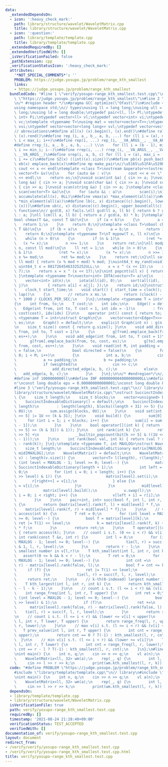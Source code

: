 ```yaml
---
data:
  _extendedDependsOn:
  - icon: ':heavy_check_mark:'
    path: library/structure/wavelet/WaveletMatrix.cpp
    title: library/structure/wavelet/WaveletMatrix.cpp
  - icon: ':question:'
    path: library/template/template.cpp
    title: library/template/template.cpp
  _extendedRequiredBy: []
  _extendedVerifiedWith: []
  _isVerificationFailed: false
  _pathExtension: cpp
  _verificationStatusIcon: ':heavy_check_mark:'
  attributes:
    '*NOT_SPECIAL_COMMENTS*': ''
    PROBLEM: https://judge.yosupo.jp/problem/range_kth_smallest
    links:
    - https://judge.yosupo.jp/problem/range_kth_smallest
  bundledCode: "#line 1 \"verify/yosupo-range_kth_smallest.test.cpp\"\n#define PROBLEM\
    \ \"https://judge.yosupo.jp/problem/range_kth_smallest\"\n#line 2 \"library/template/template.cpp\"\
    \n/* #region header */\n#pragma GCC optimize(\"Ofast\")\n#include <bits/stdc++.h>\n\
    using namespace std;\n// types\nusing ll = long long;\nusing ull = unsigned long\
    \ long;\nusing ld = long double;\ntypedef pair<ll, ll> Pl;\ntypedef pair<int,\
    \ int> Pi;\ntypedef vector<ll> vl;\ntypedef vector<int> vi;\ntypedef vector<char>\
    \ vc;\ntemplate <typename T>\nusing mat = vector<vector<T>>;\ntypedef vector<vector<int>>\
    \ vvi;\ntypedef vector<vector<long long>> vvl;\ntypedef vector<vector<char>> vvc;\n\
    // abreviations\n#define all(x) (x).begin(), (x).end()\n#define rall(x) (x).rbegin(),\
    \ (x).rend()\n#define rep_(i, a_, b_, a, b, ...) for (ll i = (a), max_i = (b);\
    \ i < max_i; i++)\n#define rep(i, ...) rep_(i, __VA_ARGS__, __VA_ARGS__, 0, __VA_ARGS__)\n\
    #define rrep_(i, a_, b_, a, b, ...) \\\n    for (ll i = (b - 1), min_i = (a);\
    \ i >= min_i; i--)\n#define rrep(i, ...) rrep_(i, __VA_ARGS__, __VA_ARGS__, 0,\
    \ __VA_ARGS__)\n#define srep(i, a, b, c) for (ll i = (a), max_i = (b); i < max_i;\
    \ i += c)\n#define SZ(x) ((int)(x).size())\n#define pb(x) push_back(x)\n#define\
    \ eb(x) emplace_back(x)\n#define mp make_pair\n//\u5165\u51FA\u529B\n#define print(x)\
    \ cout << x << endl\ntemplate <class T>\nostream &operator<<(ostream &os, const\
    \ vector<T> &v)\n{\n    for (auto &e : v)\n        cout << e << \" \";\n    cout\
    \ << endl;\n    return os;\n}\nvoid scan(int &a) { cin >> a; }\nvoid scan(long\
    \ long &a) { cin >> a; }\nvoid scan(char &a) { cin >> a; }\nvoid scan(double &a)\
    \ { cin >> a; }\nvoid scan(string &a) { cin >> a; }\ntemplate <class T>\nvoid\
    \ scan(vector<T> &a)\n{\n    for (auto &i : a)\n        scan(i);\n}\n#define vsum(x)\
    \ accumulate(all(x), 0LL)\n#define vmax(a) *max_element(all(a))\n#define vmin(a)\
    \ *min_element(all(a))\n#define lb(c, x) distance((c).begin(), lower_bound(all(c),\
    \ (x)))\n#define ub(c, x) distance((c).begin(), upper_bound(all(c), (x)))\n//\
    \ functions\n// gcd(0, x) fails.\nll gcd(ll a, ll b) { return b ? gcd(b, a % b)\
    \ : a; }\nll lcm(ll a, ll b) { return a / gcd(a, b) * b; }\ntemplate <class T>\n\
    bool chmax(T &a, const T &b)\n{\n    if (a < b)\n    {\n        a = b;\n     \
    \   return 1;\n    }\n    return 0;\n}\ntemplate <class T>\nbool chmin(T &a, const\
    \ T &b)\n{\n    if (b < a)\n    {\n        a = b;\n        return 1;\n    }\n\
    \    return 0;\n}\ntemplate <typename T>\nT mypow(T x, ll n)\n{\n    T ret = 1;\n\
    \    while (n > 0)\n    {\n        if (n & 1)\n            (ret *= x);\n     \
    \   (x *= x);\n        n >>= 1;\n    }\n    return ret;\n}\nll modpow(ll x, ll\
    \ n, const ll mod)\n{\n    ll ret = 1;\n    while (n > 0)\n    {\n        if (n\
    \ & 1)\n            (ret *= x);\n        (x *= x);\n        n >>= 1;\n       \
    \ x %= mod;\n        ret %= mod;\n    }\n    return ret;\n}\nll safemod(ll x,\
    \ ll mod) { return (x % mod + mod) % mod; }\nuint64_t my_rand(void)\n{\n    static\
    \ uint64_t x = 88172645463325252ULL;\n    x = x ^ (x << 13);\n    x = x ^ (x >>\
    \ 7);\n    return x = x ^ (x << 17);\n}\nint popcnt(ull x) { return __builtin_popcountll(x);\
    \ }\ntemplate <typename T>\nvector<int> IOTA(vector<T> a)\n{\n    int n = a.size();\n\
    \    vector<int> id(n);\n    iota(all(id), 0);\n    sort(all(id), [&](int i, int\
    \ j)\n         { return a[i] < a[j]; });\n    return id;\n}\nstruct Timer\n{\n\
    \    clock_t start_time;\n    void start() { start_time = clock(); }\n    int\
    \ lap()\n    {\n        // return x ms.\n        return (clock() - start_time)\
    \ * 1000 / CLOCKS_PER_SEC;\n    }\n};\ntemplate <typename T = int>\nstruct Edge\n\
    {\n    int from, to;\n    T cost;\n    int idx;\n\n    Edge() = default;\n\n \
    \   Edge(int from, int to, T cost = 1, int idx = -1)\n        : from(from), to(to),\
    \ cost(cost), idx(idx) {}\n\n    operator int() const { return to; }\n};\n\ntemplate\
    \ <typename T = int>\nstruct Graph\n{\n    vector<vector<Edge<T>>> g;\n    int\
    \ es;\n\n    Graph() = default;\n\n    explicit Graph(int n) : g(n), es(0) {}\n\
    \n    size_t size() const { return g.size(); }\n\n    void add_directed_edge(int\
    \ from, int to, T cost = 1)\n    {\n        g[from].emplace_back(from, to, cost,\
    \ es++);\n    }\n\n    void add_edge(int from, int to, T cost = 1)\n    {\n  \
    \      g[from].emplace_back(from, to, cost, es);\n        g[to].emplace_back(to,\
    \ from, cost, es++);\n    }\n\n    void read(int M, int padding = -1, bool weighted\
    \ = false,\n              bool directed = false)\n    {\n        for (int i =\
    \ 0; i < M; i++)\n        {\n            int a, b;\n            cin >> a >> b;\n\
    \            a += padding;\n            b += padding;\n            T c = T(1);\n\
    \            if (weighted)\n                cin >> c;\n            if (directed)\n\
    \                add_directed_edge(a, b, c);\n            else\n             \
    \   add_edge(a, b, c);\n        }\n    }\n};\n\n/* #endregion*/\n// constant\n\
    #define inf 1000000000ll\n#define INF 4000000004000000000LL\n#define endl '\\\
    n'\nconst long double eps = 0.000000000000001;\nconst long double PI = 3.141592653589793;\n\
    #line 3 \"verify/yosupo-range_kth_smallest.test.cpp\"\n// library\n#line 1 \"\
    library/structure/wavelet/WaveletMatrix.cpp\"\nstruct SuccinctIndexableDictionary\
    \ {\n    size_t length;\n    size_t blocks;\n    vector<unsigned> bit, sum;\n\n\
    \    SuccinctIndexableDictionary() = default;\n\n    SuccinctIndexableDictionary(size_t\
    \ length)\n        : length(length), blocks((length + 31) >> 5) {\n        bit.assign(blocks,\
    \ 0U);\n        sum.assign(blocks, 0U);\n    }\n\n    void set(int k) { bit[k\
    \ >> 5] |= 1U << (k & 31); }\n\n    void build() {\n        sum[0] = 0U;\n   \
    \     for (int i = 1; i < blocks; i++) {\n            sum[i] = sum[i - 1] + __builtin_popcount(bit[i\
    \ - 1]);\n        }\n    }\n\n    bool operator[](int k) { return (bool((bit[k\
    \ >> 5] >> (k & 31)) & 1)); }\n\n    int rank(int k) {\n        return (sum[k\
    \ >> 5] +\n                __builtin_popcount(bit[k >> 5] & ((1U << (k & 31))\
    \ - 1)));\n    }\n\n    int rank(bool val, int k) { return (val ? rank(k) : k\
    \ - rank(k)); }\n};\ntemplate <typename T, int MAXLOG>\nstruct WaveletMatrix {\n\
    \    size_t length;\n    SuccinctIndexableDictionary matrix[MAXLOG];\n    int\
    \ mid[MAXLOG];\n\n    WaveletMatrix() = default;\n\n    WaveletMatrix(vector<T>\
    \ v) : length(v.size()) {\n        vector<T> l(length), r(length);\n        for\
    \ (int level = MAXLOG - 1; level >= 0; level--) {\n            matrix[level] =\
    \ SuccinctIndexableDictionary(length + 1);\n            int left = 0, right =\
    \ 0;\n            for (int i = 0; i < length; i++) {\n                if (((v[i]\
    \ >> level) & 1)) {\n                    matrix[level].set(i);\n             \
    \       r[right++] = v[i];\n                } else {\n                    l[left++]\
    \ = v[i];\n                }\n            }\n            mid[level] = left;\n\
    \            matrix[level].build();\n            v.swap(l);\n            for (int\
    \ i = 0; i < right; i++) {\n                v[left + i] = r[i];\n            }\n\
    \        }\n    }\n\n    pair<int, int> succ(bool f, int l, int r, int level)\
    \ {\n        return {matrix[level].rank(f, l) + mid[level] * f,\n            \
    \    matrix[level].rank(f, r) + mid[level] * f};\n    }\n\n    // v[k]\n    T\
    \ access(int k) {\n        T ret = 0;\n        for (int level = MAXLOG - 1; level\
    \ >= 0; level--) {\n            bool f = matrix[level][k];\n            if (f)\
    \ ret |= T(1) << level;\n            k = matrix[level].rank(f, k) + mid[level]\
    \ * f;\n        }\n        return ret;\n    }\n\n    T operator[](const int &k)\
    \ { return access(k); }\n\n    // count i s.t. (0 <= i < r) && v[i] == x\n   \
    \ int rank(const T &x, int r) {\n        int l = 0;\n        for (int level =\
    \ MAXLOG - 1; level >= 0; level--) {\n            tie(l, r) = succ((x >> level)\
    \ & 1, l, r, level);\n        }\n        return r - l;\n    }\n\n    // k-th(0-indexed)\
    \ smallest number in v[l,r)\n    T kth_smallest(int l, int r, int k) {\n     \
    \   assert(0 <= k && k < r - l);\n        T ret = 0;\n        for (int level =\
    \ MAXLOG - 1; level >= 0; level--) {\n            int cnt =\n                matrix[level].rank(false,\
    \ r) - matrix[level].rank(false, l);\n            bool f = cnt <= k;\n       \
    \     if (f) {\n                ret |= T(1) << level;\n                k -= cnt;\n\
    \            }\n            tie(l, r) = succ(f, l, r, level);\n        }\n   \
    \     return ret;\n    }\n\n    // k-th(0-indexed) largest number in v[l,r)\n\
    \    T kth_largest(int l, int r, int k) {\n        return kth_smallest(l, r, r\
    \ - l - k - 1);\n    }\n\n    // count i s.t. (l <= i < r) && (v[i] < upper)\n\
    \    int range_freq(int l, int r, T upper) {\n        int ret = 0;\n        for\
    \ (int level = MAXLOG - 1; level >= 0; level--) {\n            bool f = ((upper\
    \ >> level) & 1);\n            if (f)\n                ret +=\n              \
    \      matrix[level].rank(false, r) - matrix[level].rank(false, l);\n        \
    \    tie(l, r) = succ(f, l, r, level);\n        }\n        return ret;\n    }\n\
    \n    // count i s.t. (l <= i < r) && (lower <= v[i] < upper)\n    int range_freq(int\
    \ l, int r, T lower, T upper) {\n        return range_freq(l, r, upper) - range_freq(l,\
    \ r, lower);\n    }\n\n    // max v[i] s.t. (l <= i < r) && (v[i] < upper)\n \
    \   T prev_value(int l, int r, T upper) {\n        int cnt = range_freq(l, r,\
    \ upper);\n        return cnt == 0 ? T(-1) : kth_smallest(l, r, cnt - 1);\n  \
    \  }\n\n    // min v[i] s.t. (l <= i < r) && (lower <= v[i])\n    T next_value(int\
    \ l, int r, T lower) {\n        int cnt = range_freq(l, r, lower);\n        return\
    \ cnt == r - l ? T(-1) : kth_smallest(l, r, cnt);\n    }\n};\n#line 5 \"verify/yosupo-range_kth_smallest.test.cpp\"\
    \nint main() {\n    int n, q;\n    cin >> n >> q;\n    vl a(n);\n    scan(a);\n\
    \    WaveletMatrix<ll, 32> wm(a);\n    rep(_, q) {\n        int l, r, k;\n   \
    \     cin >> l >> r >> k;\n        print(wm.kth_smallest(l, r, k));\n    }\n}\n"
  code: "#define PROBLEM \"https://judge.yosupo.jp/problem/range_kth_smallest\"\n\
    #include \"library/template/template.cpp\"\n// library\n#include \"library/structure/wavelet/WaveletMatrix.cpp\"\
    \nint main() {\n    int n, q;\n    cin >> n >> q;\n    vl a(n);\n    scan(a);\n\
    \    WaveletMatrix<ll, 32> wm(a);\n    rep(_, q) {\n        int l, r, k;\n   \
    \     cin >> l >> r >> k;\n        print(wm.kth_smallest(l, r, k));\n    }\n}"
  dependsOn:
  - library/template/template.cpp
  - library/structure/wavelet/WaveletMatrix.cpp
  isVerificationFile: true
  path: verify/yosupo-range_kth_smallest.test.cpp
  requiredBy: []
  timestamp: '2021-08-24 21:28:40+09:00'
  verificationStatus: TEST_ACCEPTED
  verifiedWith: []
documentation_of: verify/yosupo-range_kth_smallest.test.cpp
layout: document
redirect_from:
- /verify/verify/yosupo-range_kth_smallest.test.cpp
- /verify/verify/yosupo-range_kth_smallest.test.cpp.html
title: verify/yosupo-range_kth_smallest.test.cpp
---
```

